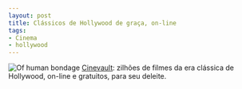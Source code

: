 ```yaml
---
layout: post
title: Clássicos de Hollywood de graça, on-line
tags:
- Cinema
- hollywood
---
```


![Of human bondage](http://caosordenado.com/wp-content/uploads/2011/09/of-human-bondage.jpg)
[Cinevault](http://cinevault.com/): zilhões de filmes da era clássica de Hollywood, on-line e gratuitos, para seu deleite.
